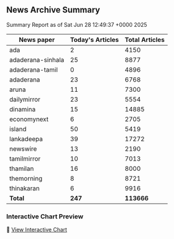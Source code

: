 <!-- @format -->

## News Archive Summary

Summary Report as of Sat Jun 28 12:49:37 +0000 2025

| News paper         | Today's Articles | Total Articles |
|--------------------|------------------|----------------|
| ada               | 2          | 4150        |
| adaderana-sinhala               | 25          | 8877        |
| adaderana-tamil               | 0          | 4896        |
| adaderana               | 23          | 6768        |
| aruna               | 11          | 7300        |
| dailymirror               | 23          | 5554        |
| dinamina               | 15          | 14885        |
| economynext               | 6          | 2705        |
| island               | 50          | 5419        |
| lankadeepa               | 39          | 17272        |
| newswire               | 13          | 2190        |
| tamilmirror               | 10          | 7013        |
| thamilan               | 16          | 8000        |
| themorning               | 8          | 8721        |
| thinakaran               | 6          | 9916        |
| **Total**          | **247**      | **113666** |

### Interactive Chart Preview
🔗 [View Interactive Chart](https://itscharukadeshan.github.io/sl_news_archive_data/news_chart_by_newspaper.html)

